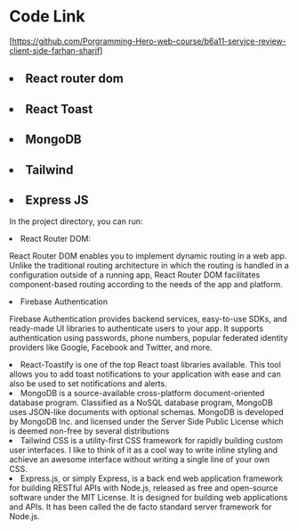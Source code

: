 # Code Link
[https://github.com/Porgramming-Hero-web-course/b6a11-service-review-client-side-farhan-sharif]



## <li>React router dom</li>
## <li>React Toast</li>
## <li>MongoDB</li>
## <li>Tailwind </li>
## <li>Express JS</li>

In the project directory, you can run:

<li>
React Router DOM:

 React Router DOM enables you to implement dynamic routing in a web app. Unlike the traditional routing architecture in which the routing is handled in a configuration outside of a running app, React Router DOM facilitates component-based routing according to the needs of the app and platform. </li>

<li>
Firebase Authentication

 Firebase Authentication provides backend services, easy-to-use SDKs, and ready-made UI libraries to authenticate users to your app. It supports authentication using passwords, phone numbers, popular federated identity providers like Google, Facebook and Twitter, and more.
</li>

<li>
React-Toastify is one of the top React toast libraries available. This tool allows you to add toast notifications to your application with ease and can also be used to set notifications and alerts. </li>

<li>
MongoDB is a source-available cross-platform document-oriented database program. Classified as a NoSQL database program, MongoDB uses JSON-like documents with optional schemas. MongoDB is developed by MongoDB Inc. and licensed under the Server Side Public License which is deemed non-free by several distributions
</li>

<li>
Tailwind CSS is a utility-first CSS framework for rapidly building custom user interfaces. I like to think of it as a cool way to write inline styling and achieve an awesome interface without writing a single line of your own CSS.
</li>

<li>
 Express.js, or simply Express, is a back end web application framework for building RESTful APIs with Node.js, released as free and open-source software under the MIT License. It is designed for building web applications and APIs. It has been called the de facto standard server framework for Node.js.
</li>

